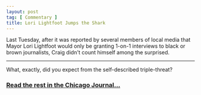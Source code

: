 ```yaml
---
layout: post
tag: [ Commentary ]
title: Lori Lightfoot Jumps the Shark
---
```


Last Tuesday, after it was reported by several members of local media that Mayor Lori Lightfoot would only be granting 1-on-1 interviews to black or brown journalists, Craig didn't count himself among the surprised.

---

What, exactly, did you expect from the self-described triple-threat?

<h3><a href="https://www.chicagojournal.com/opinion-lori-lightfoot-jumps-the-shark/">Read the rest in the Chicago Journal...</a></h3>

<br/>
